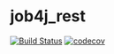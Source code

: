 # job4j_rest
[![Build Status](https://app.travis-ci.com/elvolt/job4j_rest.svg?branch=master)](https://app.travis-ci.com/elvolt/job4j_rest)
[![codecov](https://codecov.io/gh/elvolt/job4j_rest/branch/master/graph/badge.svg?token=Z8N0J3Q5H6)](https://codecov.io/gh/elvolt/job4j_rest)